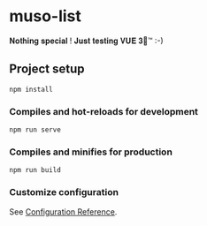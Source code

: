 # muso-list
𝐍𝐨𝐭𝐡𝐢𝐧𝐠 𝐬𝐩𝐞𝐜𝐢𝐚𝐥 ! 𝐉𝐮𝐬𝐭 𝐭𝐞𝐬𝐭𝐢𝐧𝐠 𝐕𝐔𝐄 𝟑🌈™ :-)


## Project setup
```
npm install
```

### Compiles and hot-reloads for development
```
npm run serve
```

### Compiles and minifies for production
```
npm run build
```

### Customize configuration
See [Configuration Reference](https://cli.vuejs.org/config/).
